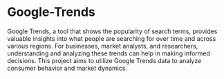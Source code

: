 # Google-Trends
Google Trends, a tool that shows the popularity of search terms, provides valuable insights into what people are searching for over time and across various regions. For businesses, market analysts, and researchers, understanding and analyzing these trends can help in making informed decisions. This project aims to utilize Google Trends data to analyze consumer behavior and market dynamics. 



